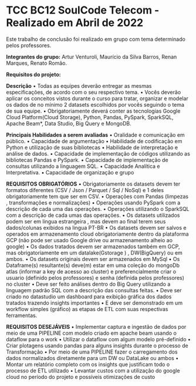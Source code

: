 # TCC BC12 SoulCode Telecom - Realizado em Abril de 2022
 Este trabalho de conclusão foi realizado em grupo com tema determinado pelos professores.

**Integrantes do grupo:**
Artur Venturoli, Maurício da Silva Barros, Renan Marques, Renato Romão.

**Requisitos do projeto:**

**Descrição**
• Todas as equipes deverão entregar as mesmas especificações, de acordo com o seu respectivo tema.
• Vocês deverão aplicar os conceitos vistos durante o curso para tratar, organizar e modelar os dados de no mínimo 2 datasets escolhidos por vocês seguindo o tema de sua equipe.
• Obrigatoriamente deverá conter as tecnologias Google Cloud Platform(Cloud Storage), Python, Pandas, PySpark, SparkSQL, Apache Beam*, Data Studio, Big Query e MongoDB.

**Principais Habilidades a serem avaliadas**
• Oralidade e comunicação em público.
• Capacidade de argumentação
• Habilidade de codificação em Python e utilização de suas bibliotecas
• Habilidade de interpretação e análise de dados.
• Capacidade de implementação de códigos utilizando as bibliotecas Pandas e PySpark.
• Capacidade de implementação de consultas utilizando a linguagem SQL.
• Capacidade Analítica e Interpretativa.
• Capacidade de organização e grupo


**REQUISITOS OBRIGATÓRIOS**
• Obrigatoriamente os datasets devem ter formatos diferentes (CSV / Json / Parquet / Sql / NoSql) e 1 deles obrigatoriamente tem que ser em CSV.
• Operações com Pandas (limpezas , transformações e normalizações) 
• Operações usando PySpark com a descrição de cada uma das operações.
• Operações utilizando o SparkSQL com a descrição de cada umas das operações.
• Os datasets utilizados podem ser em lingua estrangeira , mas devem ao final terem seus dados/colunas exibidos na lingua PT-BR
• Os datasets devem ser salvos e operados em armazenamento cloud obrigatoriamente dentro da plataforma GCP (não pode ser usado Google drive ou armazenamento alheio ao google)
• Os dados tratados devem ser armazenados também em GCP, mas obrigatoriamente em um datalake(Gstorage ) , DW(BigQuery) ou em ambos.
• Os datasets originais devem ser armazenados em MySql
• Os Dataframe(s) resultante(s) deve(m) estar em uma coleção do mongoDb atlas (informar a key de acesso ao cluster) e preferencialmente criar o usuario (definido pelos professores) e senha (definida pelos professores) no cluster
• Deve ser feito análises dentro do Big Query utilizando a linguagem padrão SQL com a descrição das consultas feitas.
• Deve ser criado no datastudio um dashboard para exibição gráfica dos dados tratados trazendo insights importantes
• E deve ser demonstrado em um workflow simples (gráfico) as etapas de ETL com suas respectivas ferramentas.


**REQUISITOS DESEJÁVEIS**
• Implementar captura e ingestão de dados por meio de uma PIPELINE com modelo criado em apache beam usando o dataflow para o work
• Utilizar o dataflow com algum modelo pré-definido
• Criar plotagens usando pandas para alguns insights durante o processo de Transformação 
• Por meio de uma PIPELINE fazer o carregamento dos dados normalizados diretamente para um DW ou DataLake ou ambos
• Montar um relatório completo com os insights que justificam todo o processo de ETL utilizado
• Levantar custos com a utilização do google cloud no período do projeto e possíveis otimizações de custo